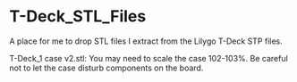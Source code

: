 # T-Deck_STL_Files
A place for me to drop STL files I extract from the Lilygo T-Deck STP files.

T-Deck_1 case v2.stl:
You may need to scale the case 102-103%. Be careful not to let the case disturb components on the board.
